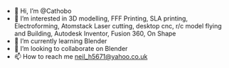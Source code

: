 - 👋 Hi, I’m @Cathobo
- 👀 I’m interested in 3D modelling, FFF Printing, SLA printing, Electroforming, Atomstack Laser cutting, desktop cnc, r/c model flying and Building, Autodesk Inventor, Fusion 360, On Shape
- 🌱 I’m currently learning Blender
- 💞️ I’m looking to collaborate on Blender
- 📫 How to reach me neil_h5671@yahoo.co.uk

<!---
Cathobo/Cathobo is a ✨ special ✨ repository because its `README.md` (this file) appears on your GitHub profile.
You can click the Preview link to take a look at your changes.
--->
